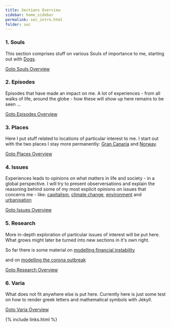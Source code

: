 ```yaml
---
title: Sections Overview
sidebar: home_sidebar
permalink: sec_intro.html
folder: sec
---
```


### 1. Souls

This section comprises stuff on various Souls of importance to me,
starting out with [Dogs](act_dogs.html).

[Goto Souls Overview](act_intro.html)

### 2. Episodes

Episodes that have made an impact on me.
A lot of experiences - from all walks of life, around the globe -
how these will show up here remains to be seen ...



[Goto Episodes Overview](exp_intro.html)


### 3. Places 

Here I put stuff related to locations of particular interest to me.
I start out with the two places I stay more permanently:
[Gran Canaria](/loc_canaria.html) and [Norway](/loc_norway.html).

[Goto Places Overview](loc_intro.html)

### 4. Issues 

Experiences leads to opinions on what matters in life and society -
in a global perspective.
I will try to present observersations and explain the reasoning behind
some of my most explicit opinions on issues that concerns me - like:
[capitalism](cap_intro.html),
[climate change](clm_intro.html),
[environment](env_intro.html) and
[urbanisation](urb_intro.html)

[Goto Issues Overview](cnc_intro.html)

### 5. Research 

More in-depth exploration of particular issues of interest will be put here.
What grows might later be turned into new sections in it's own right.

So far there is some material on
[modelling financial instability](minsky.html)

and on [modelling the corona outbreak](corona.html)

[Goto Research Overview](res_intro.html)

### 6. Varia 

What does not fit anywhere else is put here.
Currently here is just some test on how to render greek letters
and mathematical symbols with Jekyll.

[Goto Varia Overview](var_intro.html)
 
{% include links.html %}
